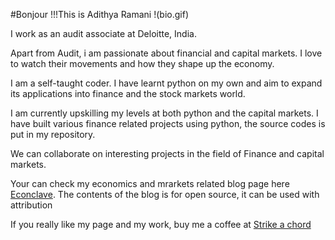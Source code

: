 #Bonjour !!!This is Adithya Ramani !(bio.gif)

I work as an audit associate at Deloitte, India.

Apart from Audit, i am passionate about financial and capital markets. I love to watch their movements and how they shape up the economy. 

I am a self-taught coder. I have learnt python on my own and aim to expand its applications into finance and the stock markets world. 

I am currently upskilling my levels at both python and the capital markets. I have built various finance related projects using python, the source codes is put in my repository.

We can collaborate on interesting projects in the field of Finance and capital markets.

Your can check my economics and mrarkets related blog page here [Econclave](https://econclave.digitalpress.blog/).
The contents of the blog is for open source, it can be used with attribution

If you really like my page and my work, buy me a coffee at [Strike a chord](https://ko-fi.com/adithyaramani#paypalModal)
